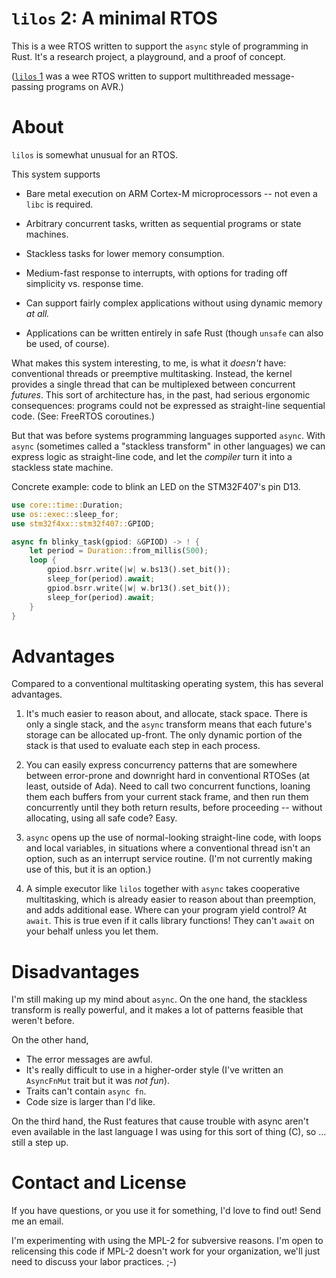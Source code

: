 # `lilos` 2: A minimal RTOS

This is a wee RTOS written to support the `async` style of programming in Rust.
It's a research project, a playground, and a proof of concept.

([`lilos` 1](https://github.com/cbiffle/lilos1) was a wee RTOS written to
support multithreaded message-passing programs on AVR.)

# About

`lilos` is somewhat unusual for an RTOS.

This system supports

- Bare metal execution on ARM Cortex-M microprocessors -- not even a `libc` is
  required.

- Arbitrary concurrent tasks, written as sequential programs or state machines.

- Stackless tasks for lower memory consumption.

- Medium-fast response to interrupts, with options for trading off simplicity
  vs. response time.

- Can support fairly complex applications without using dynamic memory *at all.*

- Applications can be written entirely in safe Rust (though `unsafe` can also be
  used, of course).

What makes this system interesting, to me, is what it *doesn't* have:
conventional threads or preemptive multitasking. Instead, the kernel provides a
single thread that can be multiplexed between concurrent *futures*. This sort of
architecture has, in the past, had serious ergonomic consequences: programs
could not be expressed as straight-line sequential code. (See: FreeRTOS
coroutines.)

But that was before systems programming languages supported `async`. With
`async` (sometimes called a "stackless transform" in other languages) we can
express logic as straight-line code, and let the *compiler* turn it into a
stackless state machine.

Concrete example: code to blink an LED on the STM32F407's pin D13.

```rust
use core::time::Duration;
use os::exec::sleep_for;
use stm32f4xx::stm32f407::GPIOD;

async fn blinky_task(gpiod: &GPIOD) -> ! {
    let period = Duration::from_millis(500);
    loop {
        gpiod.bsrr.write(|w| w.bs13().set_bit()); 
        sleep_for(period).await;
        gpiod.bsrr.write(|w| w.br13().set_bit()); 
        sleep_for(period).await;
    }
}
```

# Advantages

Compared to a conventional multitasking operating system, this has several
advantages.

1. It's much easier to reason about, and allocate, stack space. There is only a
   single stack, and the `async` transform means that each future's storage can
   be allocated up-front. The only dynamic portion of the stack is that used to
   evaluate each step in each process.

2. You can easily express concurrency patterns that are somewhere between
   error-prone and downright hard in conventional RTOSes (at least, outside of
   Ada). Need to call two concurrent functions, loaning them each buffers from
   your current stack frame, and then run them concurrently until they both
   return results, before proceeding -- without allocating, using all safe code?
   Easy.

3. `async` opens up the use of normal-looking straight-line code, with loops and
   local variables, in situations where a conventional thread isn't an option,
   such as an interrupt service routine. (I'm not currently making use of this,
   but it is an option.)

4. A simple executor like `lilos` together with `async` takes cooperative
   multitasking, which is already easier to reason about than preemption, and
   adds additional ease. Where can your program yield control? At `await`. This
   is true even if it calls library functions! They can't `await` on your behalf
   unless you let them.

# Disadvantages

I'm still making up my mind about `async`. On the one hand, the stackless
transform is really powerful, and it makes a lot of patterns feasible that
weren't before.

On the other hand,

- The error messages are awful.
- It's really difficult to use in a higher-order style (I've written an
  `AsyncFnMut` trait but it was *not fun*).
- Traits can't contain `async fn`.
- Code size is larger than I'd like.

On the third hand, the Rust features that cause trouble with async aren't even
available in the last language I was using for this sort of thing (C), so ...
still a step up.

# Contact and License

If you have questions, or you use it for something, I'd love to find out! Send
me an email.

I'm experimenting with using the MPL-2 for subversive reasons. I'm open to
relicensing this code if MPL-2 doesn't work for your organization, we'll just
need to discuss your labor practices. ;-)
